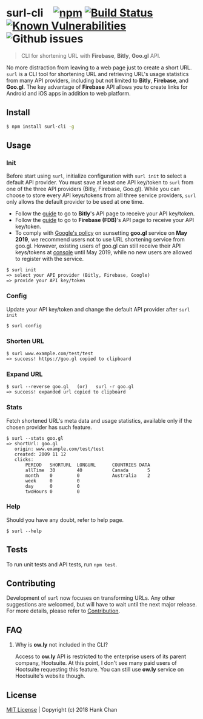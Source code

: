 # surl-cli &nbsp;&nbsp; [![npm](https://img.shields.io/npm/v/surl-cli.svg)](https://www.npmjs.com/package/surl-cli) [![Build Status](https://travis-ci.org/hankchanocd/surl-cli.svg?branch=master)](https://travis-ci.org/hankchanocd/surl-cli) [![Known Vulnerabilities](https://snyk.io/test/github/hankchanocd/surl-cli/badge.svg?targetFile=package.json)](https://snyk.io/test/github/hankchanocd/surl-cli?targetFile=package.json) ![Github issues](https://img.shields.io/github/issues/hankchanocd/surl-cli.svg)

> CLI for shortening URL with **Firebase**, **Bitly**, **Goo.gl** API.

No more distraction from leaving to a web page just to create a short URL. `surl` is a CLI tool for shortening URL and retrieving URL's usage statistics from many API providers, including but not limited to **Bitly**, **Firebase**, and **Goo.gl**. The key advantage of **Firebase** API allows you to create links for Android and iOS apps in addition to web platform.

## Install

```bash
$ npm install surl-cli -g
```

## Usage

### Init

Before start using `surl`, initialize configuration with `surl init` to select a default API provider. You must save at least one API key/token to `surl` from one of the three API providers (Bitly, Firebase, Goo.gl). While you can choose to store every API keys/tokens from all three service providers, `surl` only allows the default provider to be used at one time.

- Follow the [guide](./bitly.md) to go to **Bitly**'s API page to receive your API key/token.
- Follow the [guide](./firebase.md) to go to **Firebase (FDB)**'s API page to receive your API key/token.
- To comply with [Google's policy](https://developers.googleblog.com/2018/03/transitioning-google-url-shortener.html) on sunsetting **goo.gl** service on **May 2019**, we recommend users not to use URL shortening service from goo.gl. However, existing users of goo.gl can still receive their API keys/tokens at [console](https://console.developers.google.com/apis/credentials?project=constant-jigsaw-188105&folder&organizationId) until May 2019, while no new users are allowed to register with the service.

```
$ surl init
=> select your API provider (Bitly, Firebase, Google)
=> provide your API key/token
```

### Config

Update your API key/token and change the default API provider after `surl init`

```
$ surl config
```

### Shorten URL

```
$ surl www.example.com/test/test
=> success! https://goo.gl copied to clipboard
```

### Expand URL

```
$ surl --reverse goo.gl   (or)   surl -r goo.gl
=> success! expanded url copied to clipboard
```

### Stats

Fetch shortened URL's meta data and usage statistics, available only if the chosen provider has such feature.

```
$ surl --stats goo.gl
=> shortUrl: goo.gl
   origin: www.example.com/test/test
   created: 2009 11 12
   clicks:
       PERIOD   SHORTURL  LONGURL      COUNTRIES DATA
       allTime  30        40           Canada       5
       month    0         0            Australia    2
       week     0         0
       day      0         0
       twoHours 0         0
```

### Help

Should you have any doubt, refer to help page.

```
$ surl --help
```

## Tests

To run unit tests and API tests, run `npm test`.

## Contributing

Development of `surl` now focuses on transforming URLs. Any other suggestions are welcomed, but will have to wait until the next major release.
For more details, please refer to [Contribution](./CONTRIBUTION.md).

## FAQ

1. Why is **ow.ly** not included in the CLI?

   Access to **ow.ly** API is restricted to the enterprise users of its parent company, Hootsuite. At this point, I don't see many paid users of Hootsuite requesting this feature. You can still use **ow.ly** service on Hootsuite's website though.

## License

[MIT License](./LICENSE.md) | Copyright (c) 2018 Hank Chan

